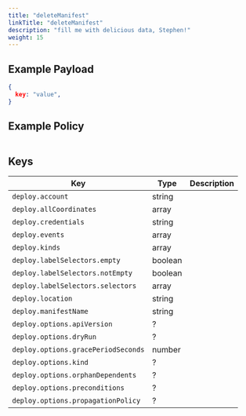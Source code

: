 ```yaml
---
title: "deleteManifest"
linkTitle: "deleteManifest"
description: "fill me with delicious data, Stephen!"
weight: 15
---
```


## Example Payload

```json
{
  key: "value",
}
```

## Example Policy

```rego

```

## Keys

| Key                                 | Type    | Description                                              |
|-------------------------------------|---------|----------------------------------------------------------|
| `deploy.account`                    | string  |
| `deploy.allCoordinates`             | array   |
| `deploy.credentials`                | string  |
| `deploy.events`                     | array   |
| `deploy.kinds`                      | array   |
| `deploy.labelSelectors.empty`       | boolean |
| `deploy.labelSelectors.notEmpty`    | boolean |
| `deploy.labelSelectors.selectors`   | array   |
| `deploy.location`                   | string  |
| `deploy.manifestName`               | string  |
| `deploy.options.apiVersion`         | ?       |
| `deploy.options.dryRun`             | ?       |
| `deploy.options.gracePeriodSeconds` | number  |
| `deploy.options.kind`               | ?       |
| `deploy.options.orphanDependents`   | ?       |
| `deploy.options.preconditions`      | ?       |
| `deploy.options.propagationPolicy`  | ?       |
